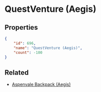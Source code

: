 # QuestVenture (Aegis)

<no description available>

## Properties

```json
{
    "id": 696,
    "name": "QuestVenture (Aegis)",
    "count": -100
}
```

## Related

- [Aspenvale Backpack (Aegis)](../items/20182-aspenvale-backpack-aegis.md)

